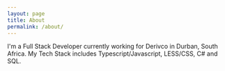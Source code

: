 ```yaml
---
layout: page
title: About
permalink: /about/
---
```


I'm a Full Stack Developer currently working for Derivco in Durban, South Africa. 
My Tech Stack includes Typescript/Javascript, LESS/CSS, C# and SQL. 
